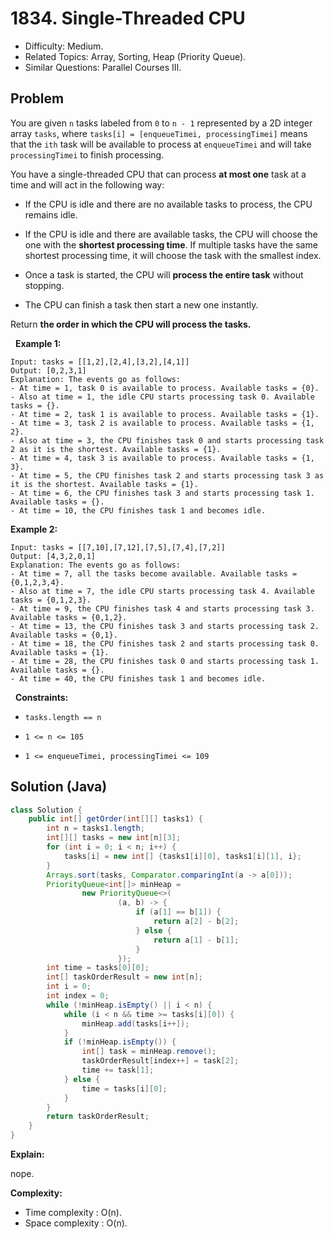 # 1834. Single-Threaded CPU

- Difficulty: Medium.
- Related Topics: Array, Sorting, Heap (Priority Queue).
- Similar Questions: Parallel Courses III.

## Problem

You are given ```n```​​​​​​ tasks labeled from ```0``` to ```n - 1``` represented by a 2D integer array ```tasks```, where ```tasks[i] = [enqueueTimei, processingTimei]``` means that the ```i​​​​​​th```​​​​ task will be available to process at ```enqueueTimei``` and will take ```processingTimei``` to finish processing.

You have a single-threaded CPU that can process **at most one** task at a time and will act in the following way:


	
- If the CPU is idle and there are no available tasks to process, the CPU remains idle.
	
- If the CPU is idle and there are available tasks, the CPU will choose the one with the **shortest processing time**. If multiple tasks have the same shortest processing time, it will choose the task with the smallest index.
	
- Once a task is started, the CPU will **process the entire task** without stopping.
	
- The CPU can finish a task then start a new one instantly.


Return **the order in which the CPU will process the tasks.**

 
**Example 1:**

```
Input: tasks = [[1,2],[2,4],[3,2],[4,1]]
Output: [0,2,3,1]
Explanation: The events go as follows: 
- At time = 1, task 0 is available to process. Available tasks = {0}.
- Also at time = 1, the idle CPU starts processing task 0. Available tasks = {}.
- At time = 2, task 1 is available to process. Available tasks = {1}.
- At time = 3, task 2 is available to process. Available tasks = {1, 2}.
- Also at time = 3, the CPU finishes task 0 and starts processing task 2 as it is the shortest. Available tasks = {1}.
- At time = 4, task 3 is available to process. Available tasks = {1, 3}.
- At time = 5, the CPU finishes task 2 and starts processing task 3 as it is the shortest. Available tasks = {1}.
- At time = 6, the CPU finishes task 3 and starts processing task 1. Available tasks = {}.
- At time = 10, the CPU finishes task 1 and becomes idle.
```

**Example 2:**

```
Input: tasks = [[7,10],[7,12],[7,5],[7,4],[7,2]]
Output: [4,3,2,0,1]
Explanation: The events go as follows:
- At time = 7, all the tasks become available. Available tasks = {0,1,2,3,4}.
- Also at time = 7, the idle CPU starts processing task 4. Available tasks = {0,1,2,3}.
- At time = 9, the CPU finishes task 4 and starts processing task 3. Available tasks = {0,1,2}.
- At time = 13, the CPU finishes task 3 and starts processing task 2. Available tasks = {0,1}.
- At time = 18, the CPU finishes task 2 and starts processing task 0. Available tasks = {1}.
- At time = 28, the CPU finishes task 0 and starts processing task 1. Available tasks = {}.
- At time = 40, the CPU finishes task 1 and becomes idle.
```

 
**Constraints:**


	
- ```tasks.length == n```
	
- ```1 <= n <= 105```
	
- ```1 <= enqueueTimei, processingTimei <= 109```



## Solution (Java)

```java
class Solution {
    public int[] getOrder(int[][] tasks1) {
        int n = tasks1.length;
        int[][] tasks = new int[n][3];
        for (int i = 0; i < n; i++) {
            tasks[i] = new int[] {tasks1[i][0], tasks1[i][1], i};
        }
        Arrays.sort(tasks, Comparator.comparingInt(a -> a[0]));
        PriorityQueue<int[]> minHeap =
                new PriorityQueue<>(
                        (a, b) -> {
                            if (a[1] == b[1]) {
                                return a[2] - b[2];
                            } else {
                                return a[1] - b[1];
                            }
                        });
        int time = tasks[0][0];
        int[] taskOrderResult = new int[n];
        int i = 0;
        int index = 0;
        while (!minHeap.isEmpty() || i < n) {
            while (i < n && time >= tasks[i][0]) {
                minHeap.add(tasks[i++]);
            }
            if (!minHeap.isEmpty()) {
                int[] task = minHeap.remove();
                taskOrderResult[index++] = task[2];
                time += task[1];
            } else {
                time = tasks[i][0];
            }
        }
        return taskOrderResult;
    }
}
```

**Explain:**

nope.

**Complexity:**

* Time complexity : O(n).
* Space complexity : O(n).
